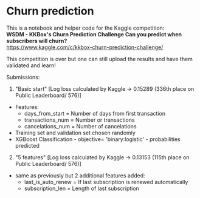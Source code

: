 # Churn prediction

This is a notebook and helper code for the Kaggle competition: 
<br>
**WSDM - KKBox's Churn Prediction Challenge
Can you predict when subscribers will churn?**
<br>
https://www.kaggle.com/c/kkbox-churn-prediction-challenge/

This competition is over but one can still upload the results and have them validated and learn!


Submissions:
1. "Basic start" [Log loss calculated by Kaggle -> 0.15289 (336th place on Public Leaderboard/ 576)]
  - Features:
      * days_from_start = Number of days from first transaction
      * transactions_num = Number or transactions
      * cancelations_num = Number of cancelations
  - Training set and validation set chosen randomly 
  - XGBoost Classification - objective= 'binary:logistic' - probabilities predicted


2. "5 features" [Log loss calculated by Kaggle -> 0.13153 (115th place on Public Leaderboard/ 576)] 
  - same as previously but 2 additional features added:
	* last_is_auto_renew = If last subscription is renewed automatically
	* subscription_len = Length of last subscription
	
